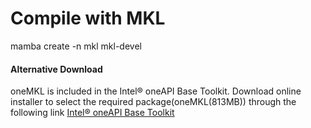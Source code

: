 # Compile with MKL

mamba create -n mkl mkl-devel

#### Alternative Download
oneMKL is included in the Intel® oneAPI Base Toolkit. Download online installer to select the required package(oneMKL(813MB)) through the following link [Intel® oneAPI Base Toolkit](https://www.intel.com/content/www/us/en/developer/tools/oneapi/base-toolkit-download.html?operatingsystem=linux&distributions=webdownload&options=online)
